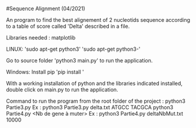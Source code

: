 #Sequence Alignment (04/2021)

An program to find the best alignement of 2 nucleotids sequence according to a table of score called 'Delta' described in a file.

Libraries needed : matplotlib

LINUX: 'sudo apt-get python3' 'sudo apt-get python3-<lib>'

Go to source folder 'python3 main.py' to run the application.

Windows: Install pip 'pip install <lib>'

With a working installation of python and the libraries indicated installed, double click on main.py to run the application.

Command to run the program from the root folder of the project : 
python3 Partie3.py <Delta> <GeneX> <GeneY>        Ex : python3 Partie3.py delta.txt ATGCC TACGCA
python3 Partie4.py <Delta> <Nb de gene à muter>   Ex : python3 Partie4.py deltaNbMut.txt 10000
